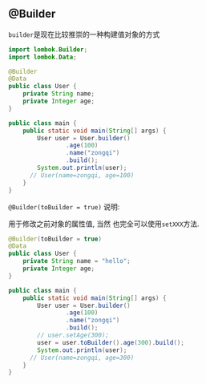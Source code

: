 ##  @Builder

`builder`是现在比较推崇的一种构建值对象的方式

```java
import lombok.Builder;
import lombok.Data;

@Builder
@Data
public class User {
    private String name;
    private Integer age;
}
```

```java
public class main {
    public static void main(String[] args) {
        User user = User.builder()
                .age(100)
                .name("zongqi")
                .build();
        System.out.println(user);
      // User(name=zongqi, age=100)
    }
}

```

`@Builder(toBuilder = true)` 说明:

用于修改之前对象的属性值, 当然 也完全可以使用`setXXX`方法.

```java
@Builder(toBuilder = true)
@Data
public class User {
    private String name = "hello";
    private Integer age;
}
```

```java
public class main {
    public static void main(String[] args) {
        User user = User.builder()
                .age(100)
                .name("zongqi")
                .build();
        // user.setAge(300);
        user = user.toBuilder().age(300).build();
        System.out.println(user);
      // User(name=zongqi, age=300)
    }
}
```